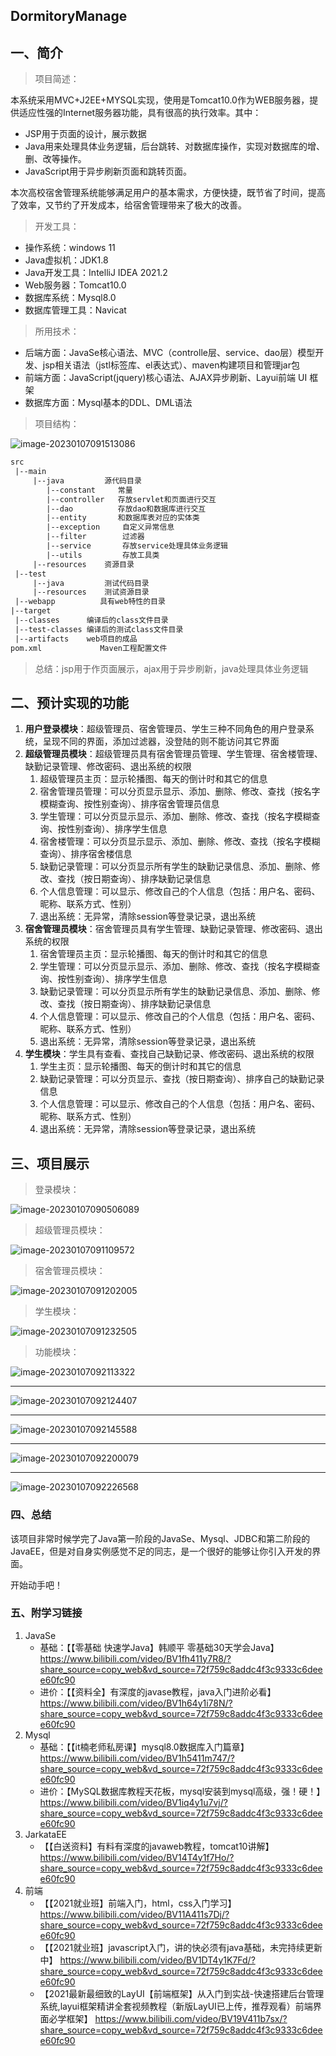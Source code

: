 ## DormitoryManage

## 一、简介

> 项目简述：

本系统采用MVC+J2EE+MYSQL实现，使用是Tomcat10.0作为WEB服务器，提供适应性强的Internet服务器功能，具有很高的执行效率。其中：

- JSP用于页面的设计，展示数据
- Java用来处理具体业务逻辑，后台跳转、对数据库操作，实现对数据库的增、删、改等操作。
- JavaScript用于异步刷新页面和跳转页面。

本次高校宿舍管理系统能够满足用户的基本需求，方便快捷，既节省了时间，提高了效率，又节约了开发成本，给宿舍管理带来了极大的改善。



>开发工具：

- 操作系统：windows 11
- Java虚拟机：JDK1.8
- Java开发工具：IntelliJ IDEA 2021.2
- Web服务器：Tomcat10.0
- 数据库系统：Mysql8.0
- 数据库管理工具：Navicat



> 所用技术：

- 后端方面：JavaSe核心语法、MVC（controlle层、service、dao层）模型开发、jsp相关语法（jstl标签库、el表达式）、maven构建项目和管理jar包
- 前端方面：JavaScript(jquery)核心语法、AJAX异步刷新、Layui前端 UI 框架
- 数据库方面：Mysql基本的DDL、DML语法



> 项目结构：

![image-20230107091513086](DormitoryManage.assets/image-20230107091513086.png)

```xml
src                                 
 |--main
     |--java         源代码目录
     	|--constant		常量
     	|--controller	存放servlet和页面进行交互
     	|--dao		    存放dao和数据库进行交互
     	|--entity		和数据库表对应的实体类
        |--exception	 自定义异常信息
        |--filter		 过滤器
        |--service		 存放service处理具体业务逻辑
        |--utils		 存放工具类
     |--resources    资源目录      
 |--test			
     |--java         测试代码目录
     |--resources    测试资源目录
 |--webapp			具有web特性的目录    
|--target
 |--classes      编译后的class文件目录
 |--test-classes 编译后的测试class文件目录
 |--artifacts	 web项目的成品
pom.xml             Maven工程配置文件
```





> 总结：jsp用于作页面展示，ajax用于异步刷新，java处理具体业务逻辑





## 二、预计实现的功能

1. **用户登录模块**：超级管理员、宿舍管理员、学生三种不同角色的用户登录系统，呈现不同的界面，添加过滤器，没登陆的则不能访问其它界面
2. **超级管理员模块**：超级管理员具有宿舍管理员管理、学生管理、宿舍楼管理、缺勤记录管理、修改密码、退出系统的权限
   1. 超级管理员主页：显示轮播图、每天的倒计时和其它的信息
   2. 宿舍管理员管理：可以分页显示显示、添加、删除、修改、查找（按名字模糊查询、按性别查询）、排序宿舍管理员信息
   3. 学生管理：可以分页显示显示、添加、删除、修改、查找（按名字模糊查询、按性别查询）、排序学生信息
   4. 宿舍楼管理：可以分页显示显示、添加、删除、修改、查找（按名字模糊查询）、排序宿舍楼信息
   5. 缺勤记录管理：可以分页显示所有学生的缺勤记录信息、添加、删除、修改、查找（按日期查询）、排序缺勤记录信息
   6. 个人信息管理：可以显示、修改自己的个人信息（包括：用户名、密码、昵称、联系方式、性别）
   7. 退出系统：无异常，清除session等登录记录，退出系统
3. **宿舍管理员模块**：宿舍管理员具有学生管理、缺勤记录管理、修改密码、退出系统的权限
   1. 宿舍管理员主页：显示轮播图、每天的倒计时和其它的信息
   2. 学生管理：可以分页显示显示、添加、删除、修改、查找（按名字模糊查询、按性别查询）、排序学生信息
   3. 缺勤记录管理：可以分页显示所有学生的缺勤记录信息、添加、删除、修改、查找（按日期查询）、排序缺勤记录信息
   4. 个人信息管理：可以显示、修改自己的个人信息（包括：用户名、密码、昵称、联系方式、性别）
   5. 退出系统：无异常，清除session等登录记录，退出系统
4. **学生模块**：学生具有查看、查找自己缺勤记录、修改密码、退出系统的权限
   1. 学生主页：显示轮播图、每天的倒计时和其它的信息
   2. 缺勤记录管理：可以分页显示、查找（按日期查询）、排序自己的缺勤记录信息
   3. 个人信息管理：可以显示、修改自己的个人信息（包括：用户名、密码、昵称、联系方式、性别）
   4. 退出系统：无异常，清除session等登录记录，退出系统



## 三、项目展示

> 登录模块：

![image-20230107090506089](DormitoryManage.assets/image-20230107090506089.png)



> 超级管理员模块：

![image-20230107091109572](DormitoryManage.assets/image-20230107091109572.png)



> 宿舍管理员模块：

![image-20230107091202005](DormitoryManage.assets/image-20230107091202005.png)





> 学生模块：

![image-20230107091232505](DormitoryManage.assets/image-20230107091232505.png)



> 功能模块：

![image-20230107092113322](DormitoryManage.assets/image-20230107092113322.png)

---

![image-20230107092124407](DormitoryManage.assets/image-20230107092124407.png)

---

![image-20230107092145588](DormitoryManage.assets/image-20230107092145588.png)

---

![image-20230107092200079](DormitoryManage.assets/image-20230107092200079.png)

---

![image-20230107092226568](DormitoryManage.assets/image-20230107092226568.png)



### 四、总结

​	该项目非常时候学完了Java第一阶段的JavaSe、Mysql、JDBC和第二阶段的JavaEE，但是对自身实例感觉不足的同志，是一个很好的能够让你引入开发的界面。

 开始动手吧！



### 五、附学习链接

1. JavaSe
   - 基础：【【零基础 快速学Java】韩顺平 零基础30天学会Java】 https://www.bilibili.com/video/BV1fh411y7R8/?share_source=copy_web&vd_source=72f759c8addc4f3c9333c6deee60fc90
   - 进价：【【资料全】有深度的javase教程，java入门进阶必看】 https://www.bilibili.com/video/BV1h64y1i78N/?share_source=copy_web&vd_source=72f759c8addc4f3c9333c6deee60fc90
2. Mysql
   - 基础：【【it楠老师私房课】mysql8.0数据库入门篇章】 https://www.bilibili.com/video/BV1h5411m747/?share_source=copy_web&vd_source=72f759c8addc4f3c9333c6deee60fc90
   - 进价：【MySQL数据库教程天花板，mysql安装到mysql高级，强！硬！】 https://www.bilibili.com/video/BV1iq4y1u7vj/?share_source=copy_web&vd_source=72f759c8addc4f3c9333c6deee60fc90
3. JarkataEE
   - 【【白送资料】有料有深度的javaweb教程，tomcat10讲解】 https://www.bilibili.com/video/BV14T4y1f7Ho/?share_source=copy_web&vd_source=72f759c8addc4f3c9333c6deee60fc90
4. 前端
   - 【【2021就业班】前端入门，html，css入门学习】 https://www.bilibili.com/video/BV11A411s7Dj/?share_source=copy_web&vd_source=72f759c8addc4f3c9333c6deee60fc90
   - 【【2021就业班】javascript入门，讲的快必须有java基础，未完持续更新中】 https://www.bilibili.com/video/BV1DT4y1K7Fd/?share_source=copy_web&vd_source=72f759c8addc4f3c9333c6deee60fc90
   - 【2021最新最细致的LayUI【前端框架】从入门到实战-快速搭建后台管理系统,layui框架精讲全套视频教程（新版LayUI已上传，推荐观看）前端界面必学框架】 https://www.bilibili.com/video/BV19V411b7sx/?share_source=copy_web&vd_source=72f759c8addc4f3c9333c6deee60fc90

